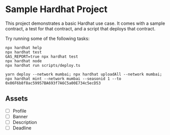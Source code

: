 # Sample Hardhat Project

This project demonstrates a basic Hardhat use case. It comes with a sample contract, a test for that contract, and a script that deploys that contract.

Try running some of the following tasks:

```shell
npx hardhat help
npx hardhat test
GAS_REPORT=true npx hardhat test
npx hardhat node
npx hardhat run scripts/deploy.ts
```

``yarn deploy --network mumbai; npx hardhat uploadAll --network mumbai; npx hardhat mint --network mumbai --seasonid 1 --to 0x06F6b8f8ac59957BA693f7A6C5a00E734c5ecD53``

## Assets

- [ ] Profile
- [ ] Banner
- [ ] Description
- [ ] Deadline
